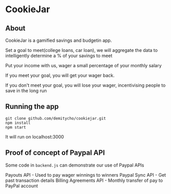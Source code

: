 # CookieJar

## About

CookieJar is a gamified savings and budgetin app.

Set a goal to meet(college loans, car loan), we will aggregate the data to intelligently determine a % of your savings to meet

Put your income with us, wager a small percentage of your monthly salary

If you meet your goal, you will get your wager back.

If you don't meet your goal, you will lose your wager, incentivising people to save in the long run


## Running the app

```
git clone github.com/demitycho/cookiejar.git
npm install
npm start
```

It will run on localhost:3000

## Proof of concept of Paypal API

Some code in `backend.js` can demonstrate our use of Paypal APIs

Payouts API - Used to pay wager winnings to winners
Paypal Sync API - Get past transaction details
Billing Agreements API - Monthly transfer of pay to PayPal account 
